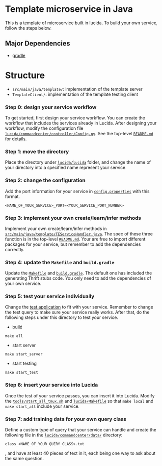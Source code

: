 # Template microservice in Java

This is a template of microservice built in lucida. To build your own service, follow the steps below.

## Major Dependencies

- [gradle](https://gradle.org/)

# Structure

- `src/main/java/template/`: implementation of the template server
- `TemplateClient/`: implementation of the template testing client

### Step 0: design your service workflow

To get started, first design your service workflow. You can create the workflow that includes the services already in Lucida. After designing your workflow, modify the configuration file [`lucida/commandcenter/controller/Config.py`](../../commandcenter/controllers/Config.py). See the top-level [`README.md`](../../../README.md) for details.

### Step 1: move the directory 

Place the directory under [`lucida/lucida`](../../) folder, and change the name of your directory into a specified name represent your service.

### Step 2: change the configuration

Add the port information for your service in [`config.properties`](../../config.properties) with this format.
```
<NAME_OF_YOUR_SERVICE>_PORT=<YOUR_SERVICE_PORT_NUMBER>
```

### Step 3: implement your own create/learn/infer methods

Implement your own create/learn/infer methods in [`src/main/java/template/TEServiceHandler.java`](src/main/java/template/TEServiceHandler.java). The spec of these three function is in the top-level [`README.md`](../../../README.md). Your are free to import different packages for your service, but remember to add the dependencies correctly.

### Step 4: update the `Makefile` and `build.gradle`

Update the [`Makefile`](Makefile) and [`build.gradle`](build.gradle). The default one has included the generating Thrift stubs code. You only need to add the dependencies of your own service.

### Step 5: test your service individually

Change the [test application](TemplateClient/TemplateClient.java) to fit with your service. Remember to change the test query to make sure your service really works. After that, do the following steps under this directory to test your service.

- build 

 ```
 make all
 ```

- start server

 ```
 make start_server
 ```
 
- start testing

 ```
 make start_test
 ```

### Step 6: insert your service into Lucida

Once the test of your service passes, you can insert it into Lucida. Modify the [`tools/start_all_tmux.sh`](../../../tools/start_all_tmux.sh) and [`lucida/Makefile`](../../Makefile) so that `make local` and `make start_all` include your service.

### Step 7: add training data for your own query class

Define a custom type of query that your service can handle and create the following file in the [`lucida/commandcenter/data/`](../../commandcenter/data/) directory:

```
class_<NAME_OF_YOUR_QUERY_CLASS>.txt
```

, and have at least 40 pieces of text in it, each being one way to ask about the same question.
